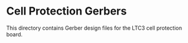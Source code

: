 # Cell Protection Gerbers

This directory contains Gerber design files for the LTC3 cell
protection board.
